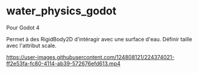 # water_physics_godot
Pour Godot 4

Permet à des RigidBody2D d'intéragir avec une surface d'eau.
Définir taille avec l'attribut scale.

https://user-images.githubusercontent.com/124808121/224374021-ff2e53fa-fc80-4114-ab39-572676efd613.mp4
